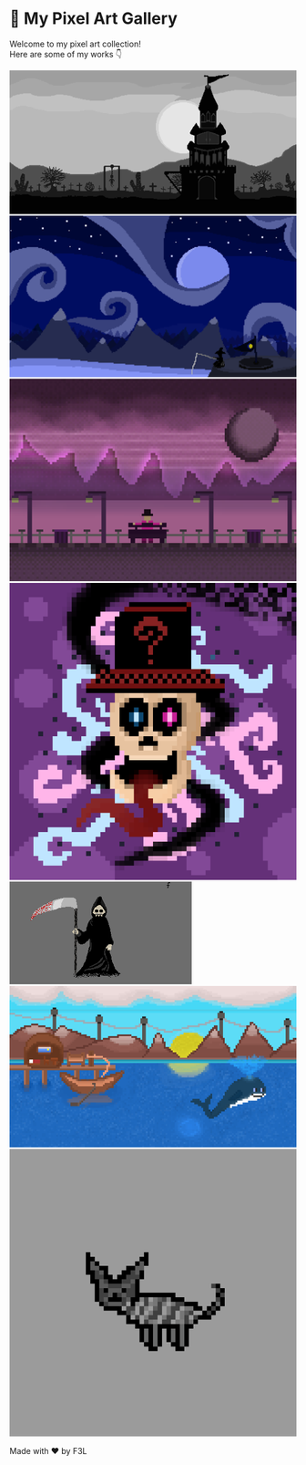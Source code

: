 # 🎨 My Pixel Art Gallery

Welcome to my pixel art collection!  
Here are some of my works 👇  

![Art 1](./arts/art1.png)
![Art 2](./arts/art2.gif)
![Art 3](./arts/art3.png)
![Art 4](./arts/art4.png)
![Art 5](./arts/art5.gif)
![Art 6](./arts/art6.png)
![Art 7](./arts/art7.gif)


Made with ❤️ by F3L
